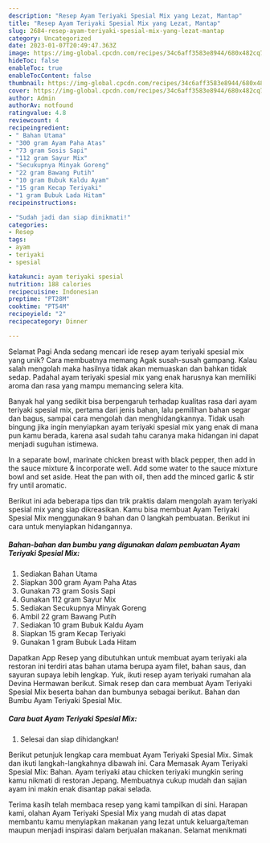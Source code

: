 ```yaml
---
description: "Resep Ayam Teriyaki Spesial Mix yang Lezat, Mantap"
title: "Resep Ayam Teriyaki Spesial Mix yang Lezat, Mantap"
slug: 2684-resep-ayam-teriyaki-spesial-mix-yang-lezat-mantap
category: Uncategorized
date: 2023-01-07T20:49:47.363Z
image: https://img-global.cpcdn.com/recipes/34c6aff3583e8944/680x482cq70/ayam-teriyaki-spesial-mix-foto-resep-utama.jpg
hideToc: false
enableToc: true
enableTocContent: false
thumbnail: https://img-global.cpcdn.com/recipes/34c6aff3583e8944/680x482cq70/ayam-teriyaki-spesial-mix-foto-resep-utama.jpg
cover: https://img-global.cpcdn.com/recipes/34c6aff3583e8944/680x482cq70/ayam-teriyaki-spesial-mix-foto-resep-utama.jpg
author: Admin
authorAv: notfound
ratingvalue: 4.8
reviewcount: 4
recipeingredient:
- " Bahan Utama"
- "300 gram Ayam Paha Atas"
- "73 gram Sosis Sapi"
- "112 gram Sayur Mix"
- "Secukupnya Minyak Goreng"
- "22 gram Bawang Putih"
- "10 gram Bubuk Kaldu Ayam"
- "15 gram Kecap Teriyaki"
- "1 gram Bubuk Lada Hitam"
recipeinstructions:

- "Sudah jadi dan siap dinikmati!"
categories:
- Resep
tags:
- ayam
- teriyaki
- spesial

katakunci: ayam teriyaki spesial 
nutrition: 188 calories
recipecuisine: Indonesian
preptime: "PT28M"
cooktime: "PT54M"
recipeyield: "2"
recipecategory: Dinner

---
```



Selamat Pagi Anda sedang mencari ide resep ayam teriyaki spesial mix yang unik? Cara membuatnya memang Agak susah-susah gampang. Kalau salah mengolah maka hasilnya tidak akan memuaskan dan bahkan tidak sedap. Padahal ayam teriyaki spesial mix yang enak harusnya kan memiliki aroma dan rasa yang mampu memancing selera kita.


Banyak hal yang sedikit bisa berpengaruh terhadap kualitas rasa dari ayam teriyaki spesial mix, pertama dari jenis bahan, lalu pemilihan bahan segar dan bagus, sampai cara mengolah dan menghidangkannya. Tidak usah bingung jika ingin menyiapkan ayam teriyaki spesial mix yang enak di mana pun kamu berada, karena asal sudah tahu caranya maka hidangan ini dapat menjadi suguhan istimewa.

In a separate bowl, marinate chicken breast with black pepper, then add in the sauce mixture &amp; incorporate well. Add some water to the sauce mixture bowl and set aside. Heat the pan with oil, then add the minced garlic &amp; stir fry until aromatic.


Berikut ini ada beberapa tips dan trik praktis dalam mengolah ayam teriyaki spesial mix yang siap dikreasikan. Kamu bisa membuat Ayam Teriyaki Spesial Mix menggunakan 9 bahan dan 0 langkah pembuatan. Berikut ini cara untuk menyiapkan hidangannya.

<!--inarticleads1-->

##### Bahan-bahan dan bumbu yang digunakan dalam pembuatan Ayam Teriyaki Spesial Mix:

1. Sediakan  Bahan Utama
1. Siapkan 300 gram Ayam Paha Atas
1. Gunakan 73 gram Sosis Sapi
1. Gunakan 112 gram Sayur Mix
1. Sediakan Secukupnya Minyak Goreng
1. Ambil 22 gram Bawang Putih
1. Sediakan 10 gram Bubuk Kaldu Ayam
1. Siapkan 15 gram Kecap Teriyaki
1. Gunakan 1 gram Bubuk Lada Hitam


Dapatkan App Resep yang dibutuhkan untuk membuat ayam teriyaki ala restoran ini terdiri atas bahan utama berupa ayam filet, bahan saus, dan sayuran supaya lebih lengkap. Yuk, ikuti resep ayam teriyaki rumahan ala Devina Hermawan berikut. Simak resep dan cara membuat Ayam Teriyaki Spesial Mix beserta bahan dan bumbunya sebagai berikut. Bahan dan Bumbu Ayam Teriyaki Spesial Mix. 

<!--inarticleads2-->

##### Cara buat Ayam Teriyaki Spesial Mix:


1. Selesai dan siap dihidangkan!

Berikut petunjuk lengkap cara membuat Ayam Teriyaki Spesial Mix. Simak dan ikuti langkah-langkahnya dibawah ini. Cara Memasak Ayam Teriyaki Spesial Mix: Bahan. Ayam teriyaki atau chicken teriyaki mungkin sering kamu nikmati di restoran Jepang. Membuatnya cukup mudah dan sajian ayam ini makin enak disantap pakai selada. 

Terima kasih telah membaca resep yang kami tampilkan di sini. Harapan kami, olahan Ayam Teriyaki Spesial Mix yang mudah di atas dapat membantu kamu menyiapkan makanan yang lezat untuk keluarga/teman maupun menjadi inspirasi dalam berjualan makanan. Selamat menikmati
